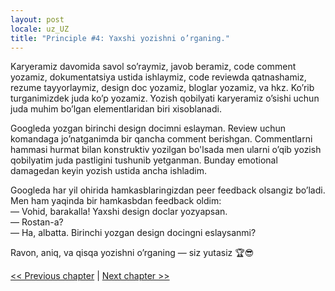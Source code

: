 ```yaml
---
layout: post
locale: uz_UZ
title: "Principle #4: Yaxshi yozishni o’rganing."
---
```


Karyeramiz davomida savol so’raymiz, javob beramiz, code comment yozamiz, dokumentatsiya ustida ishlaymiz, code reviewda
qatnashamiz, rezume tayyorlaymiz, design doc yozamiz, bloglar yozamiz, va hkz. Ko’rib turganimizdek juda ko’p yozamiz.
Yozish qobilyati karyeramiz o’sishi uchun juda muhim bo’lgan elementlaridan biri xisoblanadi.

Googleda yozgan birinchi design docimni eslayman. Review uchun komandaga jo’natganimda bir qancha comment berishgan.
Commentlarni hammasi hurmat bilan konstruktiv yozilgan bo'lsada men ularni o’qib yozish qobilyatim juda pastligini
tushunib yetganman. Bunday emotional damagedan keyin yozish ustida ancha ishladim.

Googleda har yil ohirida hamkasblaringizdan peer feedback olsangiz bo’ladi. Men ham yaqinda bir hamkasbdan feedback
oldim:\
— Vohid, barakalla! Yaxshi design doclar yozyapsan.\
— Rostan-a?\
— Ha, albatta. Birinchi yozgan design docingni eslaysanmi?

Ravon, aniq, va qisqa yozishni o’rganing — siz yutasiz 🏆😎

[<< Previous chapter](/2024/01/27/principle-3-tashabbus-korsating.html) | [Next chapter >>](/2024/01/29/principle-5-oz-ishingizni-boshqaring.html)
